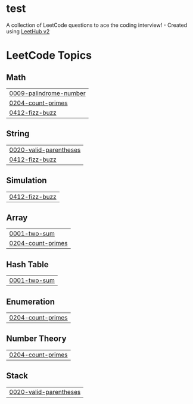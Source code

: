 # test
A collection of LeetCode questions to ace the coding interview! - Created using [LeetHub v2](https://github.com/arunbhardwaj/LeetHub-2.0)

<!---LeetCode Topics Start-->
# LeetCode Topics
## Math
|  |
| ------- |
| [0009-palindrome-number](https://github.com/Yasmeen-Adel/test/tree/master/0009-palindrome-number) |
| [0204-count-primes](https://github.com/Yasmeen-Adel/test/tree/master/0204-count-primes) |
| [0412-fizz-buzz](https://github.com/Yasmeen-Adel/test/tree/master/0412-fizz-buzz) |
## String
|  |
| ------- |
| [0020-valid-parentheses](https://github.com/Yasmeen-Adel/test/tree/master/0020-valid-parentheses) |
| [0412-fizz-buzz](https://github.com/Yasmeen-Adel/test/tree/master/0412-fizz-buzz) |
## Simulation
|  |
| ------- |
| [0412-fizz-buzz](https://github.com/Yasmeen-Adel/test/tree/master/0412-fizz-buzz) |
## Array
|  |
| ------- |
| [0001-two-sum](https://github.com/Yasmeen-Adel/test/tree/master/0001-two-sum) |
| [0204-count-primes](https://github.com/Yasmeen-Adel/test/tree/master/0204-count-primes) |
## Hash Table
|  |
| ------- |
| [0001-two-sum](https://github.com/Yasmeen-Adel/test/tree/master/0001-two-sum) |
## Enumeration
|  |
| ------- |
| [0204-count-primes](https://github.com/Yasmeen-Adel/test/tree/master/0204-count-primes) |
## Number Theory
|  |
| ------- |
| [0204-count-primes](https://github.com/Yasmeen-Adel/test/tree/master/0204-count-primes) |
## Stack
|  |
| ------- |
| [0020-valid-parentheses](https://github.com/Yasmeen-Adel/test/tree/master/0020-valid-parentheses) |
<!---LeetCode Topics End-->